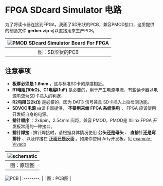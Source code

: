 FPGA SDcard Simulator 电路
===========================

为了将读卡器连接到FPGA，我画了SD形状的PCB，兼容PMOD接口，这里提供的制造文件 **gerber.zip** 可以直接用来生产PCB。

| ![PMOD SDcard Simulator Board For FPGA](https://github.com/WangXuan95/FPGA-SDcard-Simulator/blob/master/hardware/front.jpg) |
| :--------: |
| 图：SD形状的PCB |

## 注意事项

* **板厚必须是 1.6mm** ，这与标准SD卡的厚度相近。
* **R1电阻(10kΩ)、C1电容(1uF)** 是必要的，用于产生电源电流，有些读卡器以电源电流为SD卡插入的判据。
* **R2电阻(22kΩ)** 是必要的，因为 DAT3 信号兼具 SD卡插入上拉检测功能。
* **SDVCC电源** 由读卡器提供， **不要用来给 FPGA 系统供电** ， FPGA 应该使用开发板自身的电源。
* **排针顺序** ：2x6pin，2.54mm 间距，兼容 PMOD，PMOD是 Xilinx FPGA 开发板常用的一种接口。
* **排针焊接** : 排针焊接时，请根据具体情况使用 **公头还是母头** 、 **直排针还是弯排针** 、以及焊接在 **正面还是反面** 。如果你使用 Arty开发板，见 [example-Vivado](https://github.com/WangXuan95/FPGA-SDcard-Simulator/tree/master/example-Vivado)

| ![schematic](https://github.com/WangXuan95/FPGA-SDcard-Simulator/blob/master/hardware/schematic.png) |
| :--------: |
| 图：原理图 |

![PCB](https://github.com/WangXuan95/FPGA-SDcard-Simulator/blob/master/hardware/pcb.png)
| :--------: |
| 图：PCB图 |
